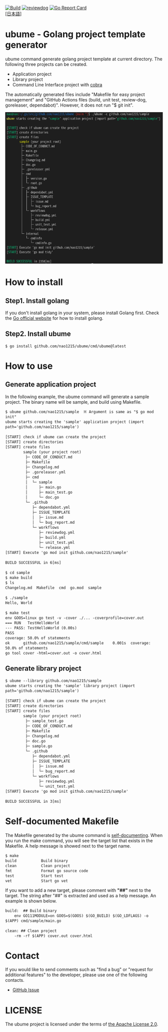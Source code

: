 [![Build](https://github.com/nao1215/ubume/actions/workflows/build.yml/badge.svg?branch=main)](https://github.com/nao1215/ubume/actions/workflows/build.yml)
[![reviewdog](https://github.com/nao1215/ubume/actions/workflows/review_dog.yml/badge.svg)](https://github.com/nao1215/ubume/actions/workflows/review_dog.yml)
[![Go Report Card](https://goreportcard.com/badge/github.com/nao1215/ubume)](https://goreportcard.com/report/github.com/nao1215/ubume)   
[[日本語]](./doc/README.ja.md)
# ubume - Golang project template generator
ubume command generate golang project template at current directory. The following three projects can be created.
- Application project
- Library project
- Command Line Interface project with [cobra](https://github.com/spf13/cobra)

The automatically generated files include "Makefile for easy project management" and "GitHub Actions files (build, unit test, review-dog, goreleaser, dependabot)". However, it does not run "$ git init".  
  
![Screenshot](./doc/images/sample.png) 
  
# How to install
## Step1. Install golang
If you don't install golang in your system, please install Golang first. Check the [Go official website](https://go.dev/doc/install) for how to install golang.
## Step2. Install ubume
```
$ go install github.com/nao1215/ubume/cmd/ubume@latest
```
  
# How to use
## Generate application project
In the following example, the ubume command will generate a sample project. The binary name will be sample, and build using Makefile.
```
$ ubume github.com/nao1215/sample  ※ Argument is same as "$ go mod init"
ubume starts creating the 'sample' application project (import path='github.com/nao1215/sample')

[START] check if ubume can create the project
[START] create directories
[START] create files
        sample (your project root)
         ├─ CODE_OF_CONDUCT.md
         ├─ Makefile
         ├─ Changelog.md
         ├─ .goreleaser.yml
         ├─ cmd
         │  └─ sample
         │     ├─ main.go
         │     ├─ main_test.go
         │     └─ doc.go
         └─ .github
            ├─ dependabot.yml
            ├─ ISSUE_TEMPLATE
            │  ├─ issue.md
            │  └─ bug_report.md
            └─ workflows
               ├─ reviewdog.yml
               ├─ build.yml
               ├─ unit_test.yml
               └─ release.yml
[START] Execute 'go mod init github.com/nao1215/sample'

BUILD SUCCESSFUL in 6[ms]

$ cd sample
$ make build
$ ls
Changelog.md  Makefile  cmd  go.mod  sample

$ ./sample 
Hello, World

$ make test
env GOOS=linux go test -v -cover ./... -coverprofile=cover.out
=== RUN   TestHelloWorld
--- PASS: TestHelloWorld (0.00s)
PASS
coverage: 50.0% of statements
ok      github.com/nao1215/sample/cmd/sample    0.001s  coverage: 50.0% of statements
go tool cover -html=cover.out -o cover.html
```

## Generate library project
```
$ ubume --library github.com/nao1215/sample
ubume starts creating the 'sample' library project (import path='github.com/nao1215/sample')

[START] check if ubume can create the project
[START] create directories
[START] create files
        sample (your project root)
         ├─ sample_test.go
         ├─ CODE_OF_CONDUCT.md
         ├─ Makefile
         ├─ Changelog.md
         ├─ doc.go
         ├─ sample.go
         └─ .github
            ├─ dependabot.yml
            ├─ ISSUE_TEMPLATE
            │  ├─ issue.md
            │  └─ bug_report.md
            └─ workflows
               ├─ reviewdog.yml
               └─ unit_test.yml
[START] Execute 'go mod init github.com/nao1215/sample'

BUILD SUCCESSFUL in 3[ms]
```

# Self-documented Makefile
The Makefile generated by the ubume command is [self-documenting](https://marmelab.com/blog/2016/02/29/auto-documented-makefile.html). When you run the make command, you will see the target list that exists in the Makefile. A help message is showed next to the target name.
```
$ make
build           Build binary 
clean           Clean project
fmt             Format go source code 
test            Start test
vet             Start go vet
```
If you want to add a new target, please comment with **"##"** next to the target. The string after "##" is extracted and used as a help message. An example is shown below.
```
build:  ## Build binary 
	env GO111MODULE=on GOOS=$(GOOS) $(GO_BUILD) $(GO_LDFLAGS) -o $(APP) cmd/sample/main.go

clean: ## Clean project
	-rm -rf $(APP) cover.out cover.html
```
# Contact
If you would like to send comments such as "find a bug" or "request for additional features" to the developer, please use one of the following contacts.

- [GitHub Issue](https://github.com/nao1215/ubume/issues)

# LICENSE
The ubume project is licensed under the terms of [the Apache License 2.0](./LICENSE).